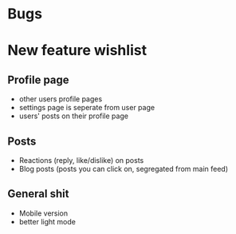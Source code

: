 # Bugs

# New feature wishlist
## Profile page
* other users profile pages
* settings page is seperate from user page
* users' posts on their profile page

## Posts
* Reactions (reply, like/dislike) on posts
* Blog posts (posts you can click on, segregated from main feed)

## General shit
* Mobile version
* better light mode